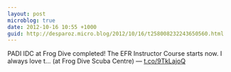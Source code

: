```yaml
---
layout: post
microblog: true
date: 2012-10-16 10:55 +1000
guid: http://desparoz.micro.blog/2012/10/16/t258008232243650560.html
---
```

PADI IDC at Frog Dive completed! The EFR Instructor Course starts now. I always love t... (at Frog Dive Scuba Centre) — [t.co/9TkLajoQ](http://t.co/9TkLajoQ)
